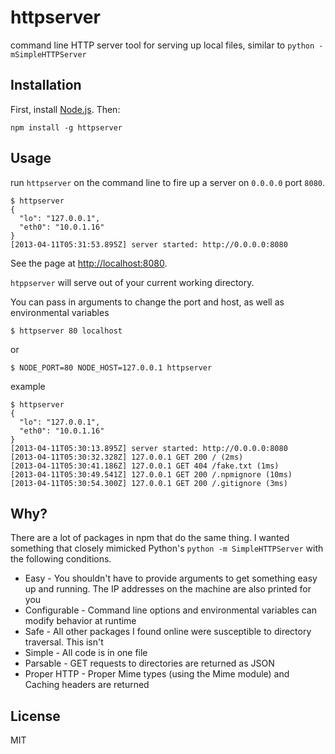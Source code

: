 httpserver
==========

command line HTTP server tool for serving up local files, similar to `python -mSimpleHTTPServer`

Installation
------------

First, install [Node.js][0].  Then:

    npm install -g httpserver

Usage
-----

run `httpserver` on the command line to fire up a server on `0.0.0.0` port `8080`.

    $ httpserver
    {
      "lo": "127.0.0.1",
      "eth0": "10.0.1.16"
    }
    [2013-04-11T05:31:53.895Z] server started: http://0.0.0.0:8080


See the page at [http://localhost:8080][1].

`htppserver` will serve out of your current working directory.

You can pass in arguments to change the port and host, as well as environmental variables

    $ httpserver 80 localhost

or

    $ NODE_PORT=80 NODE_HOST=127.0.0.1 httpserver

example

    $ httpserver
    {
      "lo": "127.0.0.1",
      "eth0": "10.0.1.16"
    }
    [2013-04-11T05:30:13.895Z] server started: http://0.0.0.0:8080
    [2013-04-11T05:30:32.328Z] 127.0.0.1 GET 200 / (2ms)
    [2013-04-11T05:30:41.186Z] 127.0.0.1 GET 404 /fake.txt (1ms)
    [2013-04-11T05:30:49.541Z] 127.0.0.1 GET 200 /.npmignore (10ms)
    [2013-04-11T05:30:54.300Z] 127.0.0.1 GET 200 /.gitignore (3ms)

Why?
----

There are a lot of packages in npm that do the same thing.  I wanted something that
closely mimicked Python's `python -m SimpleHTTPServer` with the following conditions.

- Easy - You shouldn't have to provide arguments to get something easy up and running.  The IP addresses
on the machine are also printed for you
- Configurable - Command line options and environmental variables can modify behavior at runtime
- Safe - All other packages I found online were susceptible to directory traversal. This isn't
- Simple - All code is in one file
- Parsable - GET requests to directories are returned as JSON
- Proper HTTP - Proper Mime types (using the Mime module) and Caching headers are returned

License
-------

MIT

[0]: http://nodejs.org
[1]: http://localhost:8080
